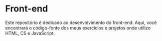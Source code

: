 # Front-end
Este repositório é dedicado ao desenvolvimento do front-end. Aqui, você encontrará o código-fonte dos meus exercícios e projetos onde utilizo HTML, CS e JavaScript.
